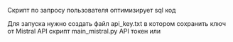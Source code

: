 Скрипт по запросу пользователя оптимизирует sql код

Для запуска нужно создать файл api_key.txt в котором сохранить ключ от Mistral API
скрипт main_mistral.py API токен  или 

